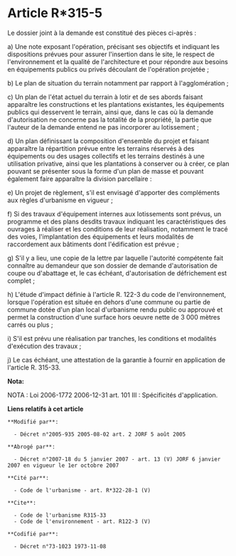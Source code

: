 # Article R*315-5

Le dossier joint à la demande est constitué des pièces ci-après :

a) Une note exposant l'opération, précisant ses objectifs et indiquant les dispositions prévues pour assurer l'insertion dans
le site, le respect de l'environnement et la qualité de l'architecture et pour répondre aux besoins en équipements publics ou
privés découlant de l'opération projetée ;

b) Le plan de situation du terrain notamment par rapport à l'agglomération ;

c) Un plan de l'état actuel du terrain à lotir et de ses abords faisant apparaître les constructions et les plantations
existantes, les équipements publics qui desservent le terrain, ainsi que, dans le cas où la demande d'autorisation ne
concerne pas la totalité de la propriété, la partie que l'auteur de la demande entend ne pas incorporer au lotissement ;

d) Un plan définissant la composition d'ensemble du projet et faisant apparaître la répartition prévue entre les terrains
réservés à des équipements ou des usages collectifs et les terrains destinés à une utilisation privative, ainsi que les
plantations à conserver ou à créer, ce plan pouvant se présenter sous la forme d'un plan de masse et pouvant également faire
apparaître la division parcellaire :

e) Un projet de règlement, s'il est envisagé d'apporter des compléments aux règles d'urbanisme en vigueur ;

f) Si des travaux d'équipement internes aux lotissements sont prévus, un programme et des plans desdits travaux indiquant les
caractéristiques des ouvrages à réaliser et les conditions de leur réalisation, notamment le tracé des voies, l'implantation
des équipements et leurs modalités de raccordement aux bâtiments dont l'édification est prévue ;

g) S'il y a lieu, une copie de la lettre par laquelle l'autorité compétente fait connaître au demandeur que son dossier de
demande d'autorisation de coupe ou d'abattage et, le cas échéant, d'autorisation de défrichement est complet ;

h) L'étude d'impact définie à l'article R. 122-3 du code de l'environnement, lorsque l'opération est située en dehors d'une
commune ou partie de commune dotée d'un plan local d'urbanisme rendu public ou approuvé et permet la construction d'une
surface hors oeuvre nette de 3 000 mètres carrés ou plus ;

i) S'il est prévu une réalisation par tranches, les conditions et modalités d'exécution des travaux ;

j) Le cas échéant, une attestation de la garantie à fournir en application de l'article R. 315-33.

**Nota:**

NOTA : Loi 2006-1772 2006-12-31 art. 101 III : Spécificités d'application.

**Liens relatifs à cet article**

	**Modifié par**:

	  - Décret n°2005-935 2005-08-02 art. 2 JORF 5 août 2005

	**Abrogé par**:

	  - Décret n°2007-18 du 5 janvier 2007 - art. 13 (V) JORF 6 janvier 2007 en vigueur le 1er octobre 2007

	**Cité par**:

	  - Code de l'urbanisme - art. R*322-28-1 (V)

	**Cite**:

	  - Code de l'urbanisme R315-33
	  - Code de l'environnement - art. R122-3 (V)

	**Codifié par**:

	  - Décret n°73-1023 1973-11-08
